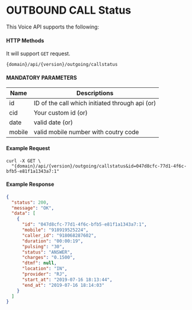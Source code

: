 # OUTBOUND CALL Status

This Voice API supports the following:

#### HTTP Methods

It will support `GET` request.

```
{domain}/api/{version}/outgoing/callstatus
```

#### MANDATORY PARAMETERS

| Name   | Descriptions                                    |
| ------ | ----------------------------------------------- |
| id     | ID of the call which initiated through api (or) |
| cid    | Your custom id (or)                             |
| date   | valid date (or)                                 |
| mobile | valid mobile number with coutry code            |

#### Example Request

```
curl -X GET \
  "{domain}/api/{version}/outgoing/callstatus&id=047d8cfc-77d1-4f6c-bfb5-e81f1a1343a7:1"
```

#### Example Response

```json
{
  "status": 200,
  "message": "OK",
  "data": [
    {
      "id": "047d8cfc-77d1-4f6c-bfb5-e81f1a1343a7:1",
      "mobile": "918919525224",
      "caller_id": "918068287602",
      "duration": "00:00:19",
      "pulsing": "30",
      "status": "ANSWER",
      "charges": "0.1500",
      "dtmf": null,
      "location": "IN",
      "provider": "RJ",
      "start_at": "2019-07-16 18:13:44",
      "end_at": "2019-07-16 18:14:03"
    }
  ]
}
```
